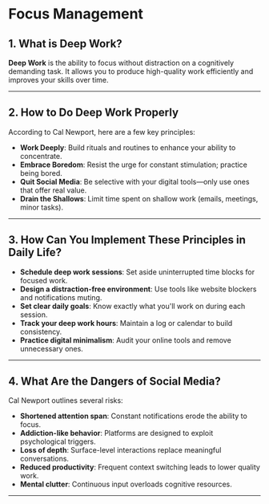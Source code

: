 # Focus Management

## 1. What is Deep Work?

**Deep Work** is the ability to focus without distraction on a cognitively demanding task. It allows you to produce high-quality work efficiently and improves your skills over time.


---

## 2. How to Do Deep Work Properly

According to Cal Newport, here are a few key principles:

- **Work Deeply**: Build rituals and routines to enhance your ability to concentrate.
- **Embrace Boredom**: Resist the urge for constant stimulation; practice being bored.
- **Quit Social Media**: Be selective with your digital tools—only use ones that offer real value.
- **Drain the Shallows**: Limit time spent on shallow work (emails, meetings, minor tasks).

---

## 3. How Can You Implement These Principles in Daily Life?

- **Schedule deep work sessions**: Set aside uninterrupted time blocks for focused work.
- **Design a distraction-free environment**: Use tools like website blockers and notifications muting.
- **Set clear daily goals**: Know exactly what you'll work on during each session.
- **Track your deep work hours**: Maintain a log or calendar to build consistency.
- **Practice digital minimalism**: Audit your online tools and remove unnecessary ones.

---

## 4. What Are the Dangers of Social Media?

Cal Newport outlines several risks:

- **Shortened attention span**: Constant notifications erode the ability to focus.
- **Addiction-like behavior**: Platforms are designed to exploit psychological triggers.
- **Loss of depth**: Surface-level interactions replace meaningful conversations.
- **Reduced productivity**: Frequent context switching leads to lower quality work.
- **Mental clutter**: Continuous input overloads cognitive resources.

---
